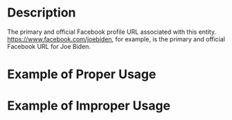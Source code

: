 # Description
The primary and official Facebook profile URL associated with this entity. https://www.facebook.com/joebiden, for example, is the primary and official Facebook URL for Joe Biden.

# Example of Proper Usage

# Example of Improper Usage